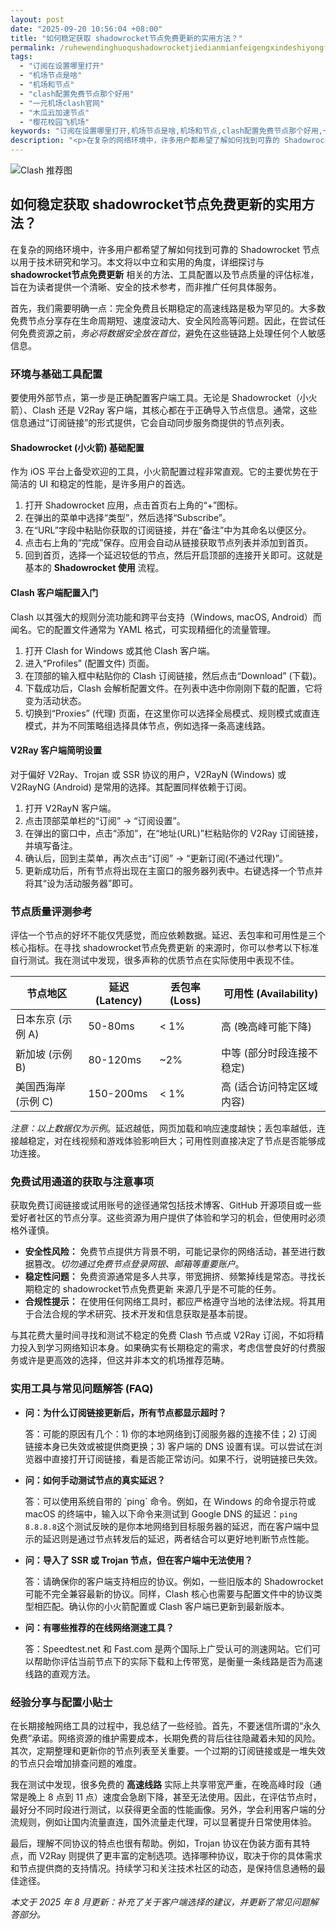 ```yaml
---
layout: post
date: "2025-09-20 10:56:04 +08:00"
title: "如何稳定获取 shadowrocket节点免费更新的实用方法？"
permalink: /ruhewendinghuoqushadowrocketjiedianmianfeigengxindeshiyongfangfa/
tags:
  - "订阅在设置哪里打开"
  - "机场节点是啥"
  - "机场和节点"
  - "clash配置免费节点那个好用"
  - "一元机场clash官网"
  - "木瓜云加速节点"
  - "樱花校园飞机场"
keywords: "订阅在设置哪里打开,机场节点是啥,机场和节点,clash配置免费节点那个好用,一元机场clash官网,木瓜云加速节点,樱花校园飞机场"
description: "<p>在复杂的网络环境中，许多用户都希望了解如何找到可靠的 Shadowrocket 节点以用于技术研究和学习。本文将以中立和实用的角度，详细探讨与 <strong>shadowrocket节点免费更新</strong> 相关的方法、工具配置以及节点质量的评估标准，旨在为读者提供一个清晰、安全的技术参考，而非推广任何具体服务。</p>"
---
```


![Clash 推荐图](https://clashjd.github.io/assets/img/免费节点订阅.png)

## 如何稳定获取 shadowrocket节点免费更新的实用方法？

<p>在复杂的网络环境中，许多用户都希望了解如何找到可靠的 Shadowrocket 节点以用于技术研究和学习。本文将以中立和实用的角度，详细探讨与 <strong>shadowrocket节点免费更新</strong> 相关的方法、工具配置以及节点质量的评估标准，旨在为读者提供一个清晰、安全的技术参考，而非推广任何具体服务。</p>
<p>首先，我们需要明确一点：完全免费且长期稳定的高速线路是极为罕见的。大多数免费节点分享存在生命周期短、速度波动大、安全风险高等问题。因此，在尝试任何免费资源之前，<em>务必将数据安全放在首位</em>，避免在这些链路上处理任何个人敏感信息。</p>
<h3>环境与基础工具配置</h3>
<p>要使用外部节点，第一步是正确配置客户端工具。无论是 Shadowrocket（小火箭）、Clash 还是 V2Ray 客户端，其核心都在于正确导入节点信息。通常，这些信息通过“订阅链接”的形式提供，它会自动同步服务商提供的节点列表。</p>
<h4>Shadowrocket (小火箭) 基础配置</h4>
<p>作为 iOS 平台上备受欢迎的工具，小火箭配置过程非常直观。它的主要优势在于简洁的 UI 和稳定的性能，是许多用户的首选。</p>
<ol>
    <li>打开 Shadowrocket 应用，点击首页右上角的“+”图标。</li>
    <li>在弹出的菜单中选择“类型”，然后选择“Subscribe”。</li>
    <li>在“URL”字段中粘贴你获取的订阅链接，并在“备注”中为其命名以便区分。</li>
    <li>点击右上角的“完成”保存。应用会自动从链接获取节点列表并添加到首页。</li>
    <li>回到首页，选择一个延迟较低的节点，然后开启顶部的连接开关即可。这就是基本的 <strong>Shadowrocket 使用</strong> 流程。</li>
</ol>
<h4>Clash 客户端配置入门</h4>
<p>Clash 以其强大的规则分流功能和跨平台支持（Windows, macOS, Android）而闻名。它的配置文件通常为 YAML 格式，可实现精细化的流量管理。</p>
<ol>
    <li>打开 Clash for Windows 或其他 Clash 客户端。</li>
    <li>进入“Profiles” (配置文件) 页面。</li>
    <li>在顶部的输入框中粘贴你的 Clash 订阅链接，然后点击“Download” (下载)。</li>
    <li>下载成功后，Clash 会解析配置文件。在列表中选中你刚刚下载的配置，它将变为活动状态。</li>
    <li>切换到“Proxies” (代理) 页面，在这里你可以选择全局模式、规则模式或直连模式，并为不同策略组选择具体节点，例如选择一条高速线路。</li>
</ol>
<h4>V2Ray 客户端简明设置</h4>
<p>对于偏好 V2Ray、Trojan 或 SSR 协议的用户，V2RayN (Windows) 或 V2RayNG (Android) 是常用的选择。其配置同样依赖于订阅。</p>
<ol>
    <li>打开 V2RayN 客户端。</li>
    <li>点击顶部菜单栏的“订阅” -> “订阅设置”。</li>
    <li>在弹出的窗口中，点击“添加”，在“地址(URL)”栏粘贴你的 V2Ray 订阅链接，并填写备注。</li>
    <li>确认后，回到主菜单，再次点击“订阅” -> “更新订阅(不通过代理)”。</li>
    <li>更新成功后，所有节点将出现在主窗口的服务器列表中。右键选择一个节点并将其“设为活动服务器”即可。</li>
</ol>
<h3>节点质量评测参考</h3>
<p>评估一个节点的好坏不能仅凭感觉，而应依赖数据。延迟、丢包率和可用性是三个核心指标。在寻找 shadowrocket节点免费更新 的来源时，你可以参考以下标准自行测试。我在测试中发现，很多声称的优质节点在实际使用中表现不佳。</p>
<table>
  <thead>
    <tr>
      <th>节点地区</th>
      <th>延迟 (Latency)</th>
      <th>丢包率 (Loss)</th>
      <th>可用性 (Availability)</th>
    </tr>
  </thead>
  <tbody>
    <tr>
      <td>日本东京 (示例 A)</td>
      <td>50-80ms</td>
      <td>&lt; 1%</td>
      <td>高 (晚高峰可能下降)</td>
    </tr>
    <tr>
      <td>新加坡 (示例 B)</td>
      <td>80-120ms</td>
      <td>~2%</td>
      <td>中等 (部分时段连接不稳定)</td>
    </tr>
    <tr>
      <td>美国西海岸 (示例 C)</td>
      <td>150-200ms</td>
      <td>&lt; 1%</td>
      <td>高 (适合访问特定区域内容)</td>
    </tr>
  </tbody>
</table>
<p><em>注意：以上数据仅为示例</em>。延迟越低，网页加载和响应速度越快；丢包率越低，连接越稳定，对在线视频和游戏体验影响巨大；可用性则直接决定了节点是否能够成功连接。</p>
<h3>免费试用通道的获取与注意事项</h3>
<p>获取免费订阅链接或试用账号的途径通常包括技术博客、GitHub 开源项目或一些爱好者社区的节点分享。这些资源为用户提供了体验和学习的机会，但使用时必须格外谨慎。</p>
<ul>
    <li><strong>安全性风险：</strong> 免费节点提供方背景不明，可能记录你的网络活动，甚至进行数据篡改。<em>切勿通过免费节点登录网银、邮箱等重要账户</em>。</li>
    <li><strong>稳定性问题：</strong> 免费资源通常是多人共享，带宽拥挤、频繁掉线是常态。寻找长期稳定的 shadowrocket节点免费更新 来源几乎是不可能的任务。</li>
    <li><strong>合规性提示：</strong> 在使用任何网络工具时，都应严格遵守当地的法律法规。将其用于合法合规的学术研究、技术开发和信息获取是基本前提。</li>
</ul>
<p>与其花费大量时间寻找和测试不稳定的免费 Clash 节点或 V2Ray 订阅，不如将精力投入到学习网络知识本身。如果确实有长期稳定的需求，考虑信誉良好的付费服务或许是更高效的选择，但这并非本文的机场推荐范畴。</p>
<h3>实用工具与常见问题解答 (FAQ)</h3>
<ul>
    <li>
        <strong>问：为什么订阅链接更新后，所有节点都显示超时？</strong>
        <p>答：可能的原因有几个：1) 你的本地网络到订阅服务器的连接不佳；2) 订阅链接本身已失效或被提供商更换；3) 客户端的 DNS 设置有误。可以尝试在浏览器中直接打开订阅链接，看是否能正常访问。如果不行，说明链接已失效。</p>
    </li>
    <li>
        <strong>问：如何手动测试节点的真实延迟？</strong>
        <p>答：可以使用系统自带的 `ping` 命令。例如，在 Windows 的命令提示符或 macOS 的终端中，输入以下命令来测试到 Google DNS 的延迟：<code>ping 8.8.8.8</code>这个测试反映的是你本地网络到目标服务器的延迟，而在客户端中显示的延迟则是通过节点转发后的延迟，两者结合可以更好地判断节点性能。</p>
    </li>
    <li>
        <strong>问：导入了 SSR 或 Trojan 节点，但在客户端中无法使用？</strong>
        <p>答：请确保你的客户端支持相应的协议。例如，一些旧版本的 Shadowrocket 可能不完全兼容最新的协议。同样，Clash 核心也需要与配置文件中的协议类型相匹配。确认你的小火箭配置或 Clash 客户端已更新到最新版本。</p>
    </li>
    <li>
        <strong>问：有哪些推荐的在线网络测速工具？</strong>
        <p>答：Speedtest.net 和 Fast.com 是两个国际上广受认可的测速网站。它们可以帮助你评估当前节点下的实际下载和上传带宽，是衡量一条线路是否为高速线路的直观方法。</p>
    </li>
</ul>
<h3>经验分享与配置小贴士</h3>
<p>在长期接触网络工具的过程中，我总结了一些经验。首先，不要迷信所谓的“永久免费”承诺。网络资源的维护需要成本，长期免费的背后往往隐藏着未知的风险。其次，定期整理和更新你的节点列表至关重要。一个过期的订阅链接或是一堆失效的节点只会增加排查问题的难度。</p>
<p>我在测试中发现，很多免费的 <strong>高速线路</strong> 实际上共享带宽严重，在晚高峰时段（通常是晚上 8 点到 11 点）速度会急剧下降，甚至无法使用。因此，在评估节点时，最好分不同时段进行测试，以获得更全面的性能画像。另外，学会利用客户端的分流规则，例如让国内流量直连，国外流量走代理，可以显著提升日常使用体验。</p>
<p>最后，理解不同协议的特点也很有帮助。例如，Trojan 协议在伪装方面有其特点，而 V2Ray 则提供了更丰富的定制选项。选择哪种协议，取决于你的具体需求和节点提供商的支持情况。持续学习和关注技术社区的动态，是保持信息通畅的最佳途径。</p>
<p><em>本文于 2025 年 8 月更新：补充了关于客户端选择的建议，并更新了常见问题解答部分。</em></p>